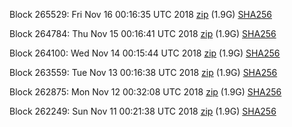 Block 265529: Fri Nov 16 00:16:35 UTC 2018 [zip](https://dash-bootstrap.ams3.digitaloceanspaces.com/testnet/2018-11-16/bootstrap.dat.zip) (1.9G) [SHA256](https://dash-bootstrap.ams3.digitaloceanspaces.com/testnet/2018-11-16/sha256.txt)

Block 264784: Thu Nov 15 00:16:41 UTC 2018 [zip](https://dash-bootstrap.ams3.digitaloceanspaces.com/testnet/2018-11-15/bootstrap.dat.zip) (1.9G) [SHA256](https://dash-bootstrap.ams3.digitaloceanspaces.com/testnet/2018-11-15/sha256.txt)

Block 264100: Wed Nov 14 00:15:44 UTC 2018 [zip](https://dash-bootstrap.ams3.digitaloceanspaces.com/testnet/2018-11-14/bootstrap.dat.zip) (1.9G) [SHA256](https://dash-bootstrap.ams3.digitaloceanspaces.com/testnet/2018-11-14/sha256.txt)

Block 263559: Tue Nov 13 00:16:38 UTC 2018 [zip](https://dash-bootstrap.ams3.digitaloceanspaces.com/testnet/2018-11-13/bootstrap.dat.zip) (1.9G) [SHA256](https://dash-bootstrap.ams3.digitaloceanspaces.com/testnet/2018-11-13/sha256.txt)

Block 262875: Mon Nov 12 00:32:08 UTC 2018 [zip](https://dash-bootstrap.ams3.digitaloceanspaces.com/testnet/2018-11-12/bootstrap.dat.zip) (1.9G) [SHA256](https://dash-bootstrap.ams3.digitaloceanspaces.com/testnet/2018-11-12/sha256.txt)

Block 262249: Sun Nov 11 00:21:38 UTC 2018 [zip](https://dash-bootstrap.ams3.digitaloceanspaces.com/testnet/2018-11-11/bootstrap.dat.zip) (1.9G) [SHA256](https://dash-bootstrap.ams3.digitaloceanspaces.com/testnet/2018-11-11/sha256.txt)
